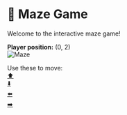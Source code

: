 # 🧩 Maze Game  
Welcome to the interactive maze game!

**Player position:** (0, 2)  
![Maze](https://recognize-instructor-criteria-other.trycloudflare.com/images/pos_0_2.png?t=1760506302080)

Use these to move:  
[⬆️](https://recognize-instructor-criteria-other.trycloudflare.com/move/0_2_w)  
[⬇️](https://recognize-instructor-criteria-other.trycloudflare.com/move/0_2_s)  
[⬅️](https://recognize-instructor-criteria-other.trycloudflare.com/move/0_2_a)  
[➡️](https://recognize-instructor-criteria-other.trycloudflare.com/move/0_2_d)
